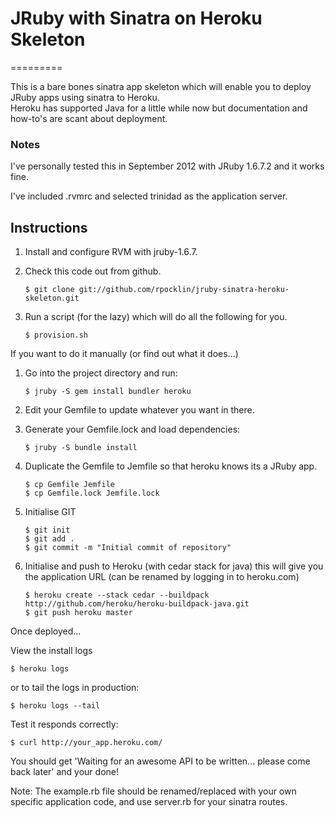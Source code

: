 # JRuby with Sinatra on Heroku Skeleton
=========

This is a bare bones sinatra app skeleton which will enable you to deploy JRuby apps using sinatra to Heroku.  
Heroku has supported Java for a little while now but documentation and how-to's are scant about deployment.

### Notes
I've personally tested this in September 2012 with JRuby 1.6.7.2 and it works fine.

I've included .rvmrc and selected trinidad as the application server.

## Instructions

1.  Install and configure RVM with jruby-1.6.7.
2.  Check this code out from github.

        $ git clone git://github.com/rpocklin/jruby-sinatra-heroku-skeleton.git

3.  Run a script (for the lazy) which will do all the following for you.

        $ provision.sh



If you want to do it manually (or find out what it does...)

1.  Go into the project directory and run:

        $ jruby -S gem install bundler heroku

2.  Edit your Gemfile to update whatever you want in there.

3.  Generate your Gemfile.lock and load dependencies:

        $ jruby -S bundle install

4.  Duplicate the Gemfile to Jemfile so that heroku knows its a JRuby app.

        $ cp Gemfile Jemfile
        $ cp Gemfile.lock Jemfile.lock

5.  Initialise GIT

        $ git init
        $ git add .
        $ git commit -m "Initial commit of repository"

6.  Initialise and push to Heroku (with cedar stack for java) this will give you the application URL (can be renamed by logging in to heroku.com)

        $ heroku create --stack cedar --buildpack http://github.com/heroku/heroku-buildpack-java.git
        $ git push heroku master

Once deployed...

View the install logs

    $ heroku logs

or to tail the logs in production:

    $ heroku logs --tail

Test it responds correctly:

    $ curl http://your_app.heroku.com/

You should get 'Waiting for an awesome API to be written... please come back later'
and your done!

Note:  The example.rb file should be renamed/replaced with your own specific application code, and use server.rb
for your sinatra routes.
